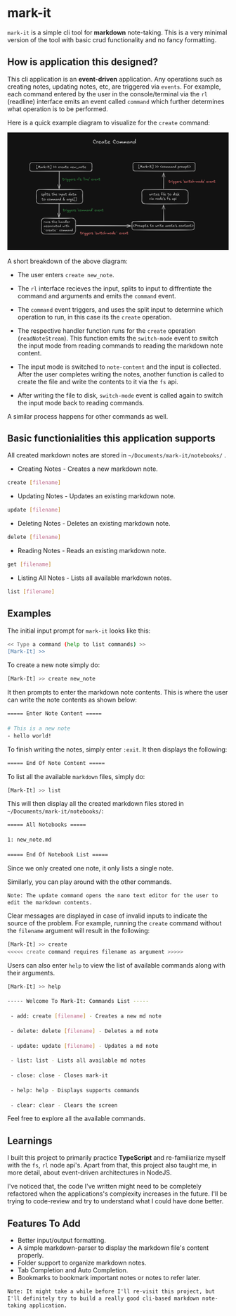# mark-it

`mark-it` is a simple cli tool for **markdown** note-taking. This is a very minimal version of the tool with basic crud functionality and no fancy formatting.

## How is application this designed?

This cli application is an **event-driven** application. Any operations such as creating notes, updating notes, etc, are triggered via `events`. For example, each command entered by the user in the console/terminal via the `rl` (readline) interface emits an event called `command` which further determines what operation is to be performed.

Here is a quick example diagram to visualize for the `create` command:

<img src="./screenshots/image.png" alt="create command flow" width="900px" height="auto">

A short breakdown of the above diagram:

- The user enters `create new_note`.
- The `rl` interface recieves the input, splits to input to diffrentiate the command and arguments and emits the `command` event.

- The `command` event triggers, and uses the split input to determine which operation to run, in this case its the `create` operation.
- The respective handler function runs for the `create` operation (`readNoteStream`). This function emits the `switch-mode` event to switch the input mode from reading commands to reading the markdown note content.
- The input mode is switched to `note-content` and the input is collected. After the user completes writing the notes, another function is called to create the file and write the contents to it via the `fs` api.
- After writing the file to disk, `switch-mode` event is called again to switch the input mode back to reading commands.  

A similar process happens for other commands as well.

## Basic functionialities this application supports

All created markdown notes are stored in `~/Documents/mark-it/notebooks/`
.
- Creating Notes - Creates a new markdown note.
```bash
create [filename]
```

- Updating Notes - Updates an existing markdown note.
```bash
update [filename]
```

- Deleting Notes - Deletes an existing markdown note.
```bash
delete [filename]
```

- Reading Notes - Reads an existing markdown note.
```bash
get [filename]
```

- Listing All Notes - Lists all available markdown notes.
```bash
list [filename]
```

## Examples

The initial input prompt for `mark-it` looks like this:
```bash
<< Type a command (help to list commands) >>
[Mark-It] >> 
```

To create a new note simply do:
```bash
[Mark-It] >> create new_note
```
It then prompts to enter the markdown note contents. This is where the user can write the note contents as shown below:
```bash
===== Enter Note Content =====

# This is a new note
- hello world!
```

To finish writing the notes, simply enter `:exit`. It then displays the following:
```bash
===== End Of Note Content =====
```

To list all the available `markdown` files, simply do:
```bash
[Mark-It] >> list
```
This will then display all the created markdown files stored in `~/Documents/mark-it/notebooks/`:
```bash
===== All Notebooks =====

1: new_note.md

===== End Of Notebook List =====
```
Since we only created one note, it only lists a single note.

Similarly, you can play around with the other commands.

```
Note: The update command opens the nano text editor for the user to edit the markdown contents.
```

Clear messages are displayed in case of invalid inputs to indicate the source of the problem. For example, running the `create` command without the `filename` argument will result in the following:
```bash
[Mark-It] >> create
<<<<< create command requires filename as argument >>>>>
```

Users can also enter `help` to view the list of available commands along with their arguments.
```bash
[Mark-It] >> help

----- Welcome To Mark-It: Commands List -----

 - add: create [filename] - Creates a new md note

 - delete: delete [filename] - Deletes a md note

 - update: update [filename] - Updates a md note

 - list: list - Lists all available md notes

 - close: close - Closes mark-it

 - help: help - Displays supports commands

 - clear: clear - Clears the screen

```

Feel free to explore all the available commands.

## Learnings

I built this project to primarily practice **TypeScript** and re-familiarize myself with the `fs`, `rl` node api's. Apart from that, this project also taught me, in more detail, about event-driven architectures in NodeJS.

I've noticed that, the code I've written might need to be completely refactored when the applications's complexity increases in the future. I'll be trying to code-review and try to understand what I could have done better.

## Features To Add
- Better input/output formatting.
- A simple markdown-parser to display the markdown file's content properly.
- Folder support to organize markdown notes.
- Tab Completion and Auto Completion.
- Bookmarks to bookmark important notes or notes to refer later.

```
Note: It might take a while before I'll re-visit this project, but I'll definitely try to build a really good cli-based markdown note-taking application.
```

